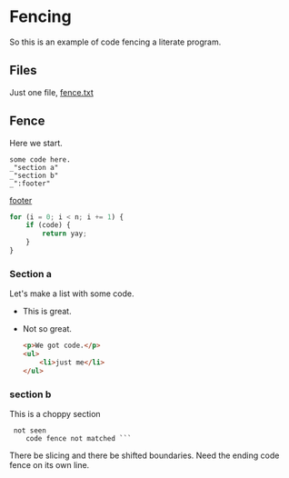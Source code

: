 # Fencing

So this is an example of code fencing a literate program. 

##  Files

Just one file, [fence.txt](#fence "save:")

## Fence

Here we start. 

```
some code here.
_"section a"
_"section b"
_":footer"
```


[footer]()

```js
for (i = 0; i < n; i += 1) {
    if (code) {
        return yay;
    }
}
```

### Section a

Let's make a list with some code. 

* This is great.
* Not so great.

    ```html
    <p>We got code.</p>
    <ul>
        <li>just me</li>
    </ul>
    ```
### section b

This is a choppy section

```
 not seen
    code fence not matched ```
``` 

There be slicing and there be shifted boundaries. Need the ending code fence
on its own line. 




